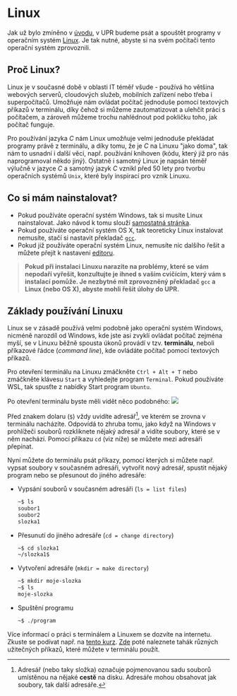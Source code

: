 # Linux
Jak už bylo zmíněno v [úvodu](../../uvod/uvod.md), v UPR budeme psát a spouštět programy v operačním
systém [Linux](https://en.wikipedia.org/wiki/Linux). Je tak nutné, abyste si na svém počítači
tento operační systém zprovoznili.

## Proč Linux?
Linux je v současné době v oblasti IT téměř všude - používá ho většina webových serverů, cloudových
služeb, mobilních zařízení nebo třeba i superpočítačů. Umožňuje nám ovládat počítač jednoduše pomocí
textových příkazů v terminálu, díky čehož si můžeme zautomatizovat a ulehčit práci s počítačem, a
zároveň můžeme trochu nahlédnout pod pokličku toho, jak počítač funguje.

Pro používání jazyka *C* nám Linux umožňuje velmi jednoduše překládat programy právě z terminálu,
a díky tomu, že je *C* na Linuxu "jako doma", tak nám to usnadní i další věci, např. používání knihoven
(kódu, který již pro nás naprogramoval někdo jiný). Ostatně i samotný Linux je napsán téměř výlučně
v jazyce *C* a samotný jazyk *C* vznikl před 50 lety pro tvorbu operačních systémů `Unix`, které
byly inspirací pro vznik Linuxu.

## Co si mám nainstalovat?
- Pokud používáte operační systém Windows, tak si musíte Linux nainstalovat. Jako návod k tomu
slouží [samostatná stránka](instalace.md).
- Pokud používáte operační systém OS X, tak teoreticky Linux instalovat nemusíte, stačí si nastavit
překladač [`gcc`](https://www.cyberciti.biz/faq/howto-apple-mac-os-x-install-gcc-compiler/).
- Pokud již používáte operační systém Linux, nemusíte nic dalšího řešit a můžete přejít k
nastavení [editoru](../editor.md).

> **Pokud při instalaci Linuxu narazíte na problémy, které se vám nepodaří vyřešit, konzultujte je
ihned s vaším cvičícím, který vám s instalací pomůže. Je nezbytné mít zprovozněný překladač `gcc`
a Linux (nebo OS X), abyste mohli řešit úlohy do UPR.**

## Základy používání Linuxu
Linux se v zásadě používá velmi podobně jako operační systém Windows, nicméně narozdíl od Windows,
kde jste asi zvyklí ovládat počítač zejména myší, se v Linuxu běžně spousta úkonů provádí v tzv.
**terminálu**, neboli příkazové řádce (*command line*), kde ovládáte počítač pomocí textových příkazů.

Pro otevření terminálu na Linuxu zmáčkněte `Ctrl + Alt + T` nebo zmáčkněte klávesu `Start`
a vyhledejte program `Terminal`. Pokud používáte WSL, tak spusťte z nabídky Start program `Ubuntu`.

Po otevření terminálu byste měli vidět něco podobného:
![](../../static/img/terminal1.png)

Před znakem dolaru (`$`) vždy uvidíte adresář[^1], ve kterém se zrovna v terminálu nacházíte. Odpovídá
to zhruba tomu, jako když na Windows v prohlížeči souborů rozkliknete nějaký adresář a vidíte soubory,
které se v něm nachází. Pomocí příkazu `cd` (viz níže) se můžete mezi adresáři přepínat.

[^1]: Adresář (nebo taky složka) označuje pojmenovanou sadu souborů umístěnou na nějaké **cestě** na
disku. Adresáře mohou obsahovat jak soubory, tak další adresáře.

Nyní můžete do terminálu psát příkazy, pomocí kterých si můžete např. vypsat soubory v současném
adresáři, vytvořit nový adresář, spustit nějaký program nebo se přesunout do jiného adresáře:
- Vypsání souborů v současném adresáři (`ls = list files`)
    ```bash
    ~$ ls
    soubor1
    soubor2
    slozka1
    ```
- Přesunutí do jiného adresáře (`cd = change directory`)
    ```bash
    ~$ cd slozka1
    ~/slozka1$
    ```
- Vytvoření adresáře (`mkdir = make directory`)
    ```bash
    ~$ mkdir moje-slozka
    ~$ ls
    moje-slozka
    ```
- Spuštění programu
    ```bash
    ~$ ./program
    ```

Více informací o práci s terminálem a Linuxem se dozvíte na internetu. Zkuste se podívat např.
na [tento kurz](https://naucse.python.cz/2021/linuxadmin-podzim/sessions/shell-1/).
[Zde](https://github.com/geordi/upr-course/blob/master/assets/cheatsheets/linux.pdf) poté naleznete
tahák různých užitečných příkazů, které můžete v terminálu použít.
